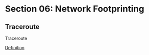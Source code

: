 # Section 06: Network Footprinting

## Traceroute
Traceroute

[Definition](../definitions/definitions_T.md#traceroute)
